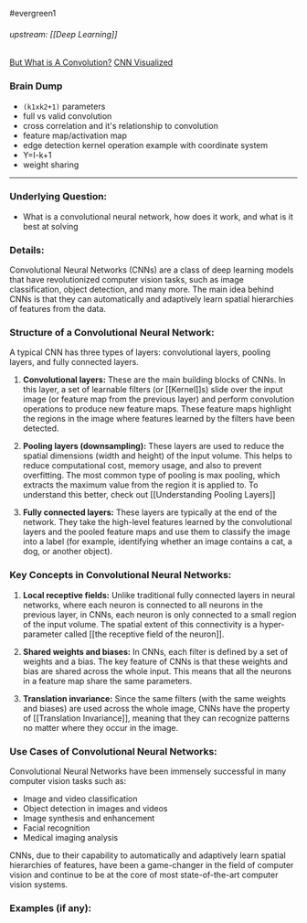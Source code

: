 #evergreen1 
###### upstream: [[Deep Learning]]

[But What is A Convolution?](https://www.youtube.com/watch?v=KuXjwB4LzSA&t=1103s&ab_channel=3Blue1Brown)
[CNN Visualized](https://www.youtube.com/watch?v=f0t-OCG79-U&t=2s&ab_channel=IsraelVicars)

### Brain Dump 

- `(k1xk2+1)` parameters
- full vs valid convolution
- cross correlation and it's relationship to convolution
- feature map/activation map
- edge detection kernel operation example with coordinate system 
- Y=I-k+1
- weight sharing 

---

### Underlying Question: 
- What is a convolutional neural network, how does it work, and what is it best at solving

### Details: 

Convolutional Neural Networks (CNNs) are a class of deep learning models that have revolutionized computer vision tasks, such as image classification, object detection, and many more. The main idea behind CNNs is that they can automatically and adaptively learn spatial hierarchies of features from the data.

### Structure of a Convolutional Neural Network:

A typical CNN has three types of layers: convolutional layers, pooling layers, and fully connected layers.

1.  **Convolutional layers:** These are the main building blocks of CNNs. In this layer, a set of learnable filters (or [[Kernel]]s) slide over the input image (or feature map from the previous layer) and perform convolution operations to produce new feature maps. These feature maps highlight the regions in the image where features learned by the filters have been detected.

2.  **Pooling layers (downsampling):** These layers are used to reduce the spatial dimensions (width and height) of the input volume. This helps to reduce computational cost, memory usage, and also to prevent overfitting. The most common type of pooling is max pooling, which extracts the maximum value from the region it is applied to. To understand this better, check out [[Understanding Pooling Layers]]

3.  **Fully connected layers:** These layers are typically at the end of the network. They take the high-level features learned by the convolutional layers and the pooled feature maps and use them to classify the image into a label (for example, identifying whether an image contains a cat, a dog, or another object).


### Key Concepts in Convolutional Neural Networks:

1.  **Local receptive fields:** Unlike traditional fully connected layers in neural networks, where each neuron is connected to all neurons in the previous layer, in CNNs, each neuron is only connected to a small region of the input volume. The spatial extent of this connectivity is a hyper-parameter called [[the receptive field of the neuron]].

2.  **Shared weights and biases:** In CNNs, each filter is defined by a set of weights and a bias. The key feature of CNNs is that these weights and bias are shared across the whole input. This means that all the neurons in a feature map share the same parameters.

3.  **Translation invariance:** Since the same filters (with the same weights and biases) are used across the whole image, CNNs have the property of [[Translation Invariance]], meaning that they can recognize patterns no matter where they occur in the image.


### Use Cases of Convolutional Neural Networks:

Convolutional Neural Networks have been immensely successful in many computer vision tasks such as:

-   Image and video classification
-   Object detection in images and videos
-   Image synthesis and enhancement
-   Facial recognition
-   Medical imaging analysis

CNNs, due to their capability to automatically and adaptively learn spatial hierarchies of features, have been a game-changer in the field of computer vision and continue to be at the core of most state-of-the-art computer vision systems.


### Examples (if any): 

